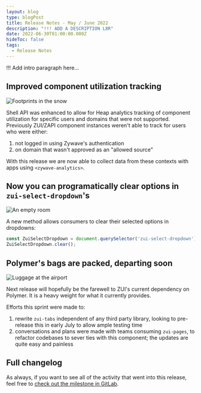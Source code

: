 ```yaml
---
layout: blog
type: blogPost
title: Release Notes - May / June 2022
description: "!!! ADD A DESCRIPTION L8R"
date: 2022-06-30T01:00:00.000Z
hideToc: false
tags:
  - Release Notes
---
```

!!! Add intro paragraph here...

<docs-spacer></docs-spacer>

## Improved component utilization tracking

![Footprints in the snow](/images/footprint-in-snow2.jpg)

Shell API was enhanced to allow for Heap analytics tracking of component utilization for specific users and domains that were not supported. Previously ZUI/ZAPI component instances weren't able to track for users who were either:

1. not logged in using Zywave's authentication
2. on domain that wasn't approved as an "allowed source" 

With this release we are now able to collect data from these contexts with apps using `<zywave-analytics>`.

<docs-spacer></docs-spacer>

## Now you can programatically clear options in `zui-select-dropdown`'s

![An empty room](/images/empty-room.jpg)

A new method allows consumers to clear their selected options in dropdowns:

```typescript
const ZuiSelectDropdown = document.querySelector('zui-select-dropdown');
ZuiSelectDropdown.clear();
```

<docs-spacer></docs-spacer>

## Polymer's bags are packed, departing soon

![Luggage at the airport](/images/airport-luggage.jpg)

Next release will hopefully be the farewell to ZUI's current dependency on Polymer. It is a heavy weight for what it currently provides.

Efforts this sprint were made to:

1. rewrite `zui-tabs` independent of any third party library, looking to pre-release this in early July to allow ample testing time
2. conversations and plans were made with teams consuming `zui-pages`, to refactor codebases to sever ties with this component; the updates are quite easy and painless

<docs-spacer></docs-spacer>

## Full changelog

As always, if you want to see all of the activity that went into this release, feel free to [check out the milestone in GitLab](https://gitlab.com/groups/zywave/devkit/-/milestones/23#tab-issues).